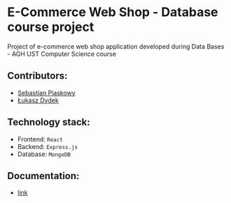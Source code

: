 # E-Commerce Web Shop - Database course project 

Project of e-commerce web shop application developed during Data Bases - AGH UST Computer Science course

## Contributors: 
- [Sebastian Piaskowy](https://github.com/piaccho)
- [Łukasz Dydek](https://github.com/ldydek)

## Technology stack: 
- Frontend: `React`
- Backend: `Express.js`
- Database: `MongoDB`

## Documentation: 
- [link](https://github.com/piaccho/data-base-project/blob/main/doc.md)